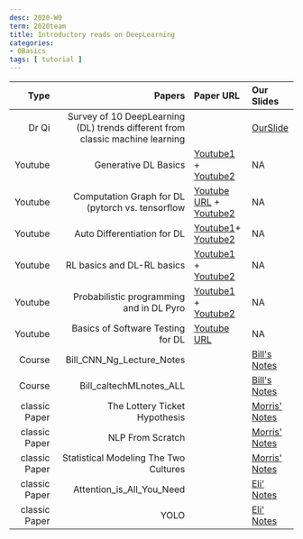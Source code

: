```yaml
---
desc: 2020-W0
term: 2020team
title: Introductory reads on DeepLearning 
categories:
- 0Basics
tags: [ tutorial ]
---
```




| Type | Papers | Paper URL| Our Slides | 
| -----: | -------------------------------: | :----- | :----- | 
| Dr Qi | Survey of 10 DeepLearning (DL) trends different from classic machine learning  |  | [OurSlide]({{site.baseurl}}/talks2020A/Q2020-10-deepNNSurvey.pdf)  |
| Youtube | Generative DL Basics | [Youtube1](https://www.youtube.com/watch?v=5WoItGTWV54) + [Youtube2](https://www.youtube.com/watch?v=9zKuYvjFFS8) | NA | 
| Youtube | Computation Graph for DL (pytorch vs. tensorflow| [Youtube URL](https://www.youtube.com/watch?v=FJQl0ujTAGw) + [Youtube2](https://www.youtube.com/watch?v=nJyUyKN-XBQ)| NA | 
| Youtube | Auto Differentiation for DL | [Youtube1](https://www.youtube.com/watch?v=wG_nF1awSSY)+ [Youtube2](https://www.youtube.com/watch?v=ne99laPUxN4) | NA | 
| Youtube | RL basics and DL-RL basics | [Youtube1](https://www.youtube.com/watch?v=JgvyzIkgxF0) + [Youtube2](https://www.youtube.com/watch?v=ISk80iLhdfU) | NA | 
| Youtube | Probabilistic programming and in DL Pyro | [Youtube1](https://www.youtube.com/watch?v=5f-9xCuyZh4) + [Youtube2](https://www.youtube.com/watch?v=tw0cSm7TElE)| NA | 
| Youtube  | Basics of Software Testing for DL  | [Youtube URL](https://www.youtube.com/watch?v=5IFrfcVnWcI) | NA | 
| Course | Bill_CNN_Ng_Lecture_Notes |   | [Bill's Notes]({{site.baseurl}}/deep2reproduce/basics19/Bill_CNN_Ng_Lecture_Notes.pdf) | 
| Course | Bill_caltechMLnotes_ALL |   | [Bill's Notes]({{site.baseurl}}/deep2reproduce/basics19/Bill_caltechMLnotes_ALL.pdf) | 
| classic Paper | The Lottery Ticket Hypothesis |   | [Morris' Notes]({{site.baseurl}}/deep2reproduce/basics19/Morris-2019-12-01TheLotteryTicketHypothesis.pptx) | 
| classic Paper | NLP From Scratch |   | [Morris' Notes]({{site.baseurl}}/deep2reproduce/basics19/Morris-2020-02-09NLPFromScratch.pptx) | 
| classic Paper | Statistical Modeling The Two Cultures |   | [Morris' Notes]({{site.baseurl}}/deep2reproduce/basics19/Morris-2020-03-01StatisticalModelingTheTwoCultures.pptx) | 
| classic Paper | Attention_is_All_You_Need |   | [Eli' Notes]({{site.baseurl}}/deep2reproduce/basics19/Eli-Attention_is_All_You_Need.pptx) | 
| classic Paper | YOLO |   | [Eli' Notes]({{site.baseurl}}/deep2reproduce/basics19/Eli-YOLO.pptx) | 


